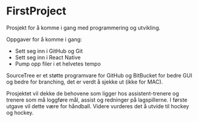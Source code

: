 
# FirstProject
Prosjekt for å komme i gang med programmering og utvikling. 

Oppgaver for å komme i gang:
- Sett seg inn i GitHub og Git
- Sett seg inn i React Native
- Pump opp filer i et helvetes tempo

SourceTree er et støtte programvare for GitHub og BitBucket for bedre GUI og bedre for branching, det er verdt å sjekke ut (ikke for MAC). 

Prosjektet vil dekke de behovene som ligger hos assistent-trenere og trenere som må loggføre mål, assist og redninger på lagspillerne. I første utgave vil dette være for håndball. Videre vurderes det å utvide til hockey og hockey.
